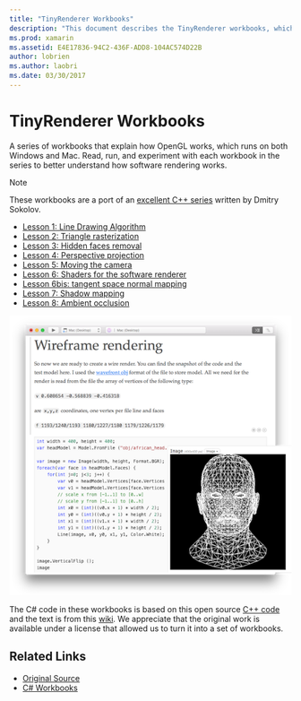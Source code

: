 ```yaml
---
title: "TinyRenderer Workbooks"
description: "This document describes the TinyRenderer workbooks, which work with OpenGL. These workbooks run on both Windows and Mac."
ms.prod: xamarin
ms.assetid: E4E17836-94C2-436F-ADD8-104AC574D22B
author: lobrien
ms.author: laobri
ms.date: 03/30/2017
---
```


# TinyRenderer Workbooks

A series of workbooks that explain how OpenGL works, which runs on both
Windows and Mac. Read, run, and experiment with each workbook in the series
to better understand how software rendering works.

> [!NOTE]
> These workbooks are a port of an [excellent C++ series](https://github.com/ssloy/tinyrenderer/wiki) written by Dmitry Sokolov.

-    [Lesson 1: Line Drawing Algorithm](https://developer.xamarin.com/workbooks/graphics/tiny-renderer/lesson1.workbook)
-    [Lesson 2: Triangle rasterization](https://developer.xamarin.com/workbooks/graphics/tiny-renderer/lesson2.workbook)
-    [Lesson 3: Hidden faces removal](https://developer.xamarin.com/workbooks/graphics/tiny-renderer/lesson3.workbook)
-    [Lesson 4: Perspective projection](https://developer.xamarin.com/workbooks/graphics/tiny-renderer/lesson4.workbook)
-    [Lesson 5: Moving the camera](https://developer.xamarin.com/workbooks/graphics/tiny-renderer/lesson5.workbook)
-    [Lesson 6: Shaders for the software renderer](https://developer.xamarin.com/workbooks/graphics/tiny-renderer/lesson6.workbook)
-    [Lesson 6bis: tangent space normal mapping](https://developer.xamarin.com/workbooks/graphics/tiny-renderer/lesson6bis.workbook)
-    [Lesson 7: Shadow mapping](https://developer.xamarin.com/workbooks/graphics/tiny-renderer/lesson7.workbook)
-    [Lesson 8: Ambient occlusion](https://developer.xamarin.com/workbooks/graphics/tiny-renderer/lesson8.workbook)

[![](tinyrenderer-images/tinyrenderer-sml.png "Wireframe rendering example")](tinyrenderer-images/tinyrenderer.png#lightbox)

The C# code in these workbooks is based on this
open source [C++ code](https://github.com/ssloy/tinyrenderer) and the text is
from this [wiki](https://github.com/ssloy/tinyrenderer/wiki/). We appreciate that the original work is available under a license that allowed us to turn it into a set of workbooks.

## Related Links

- [Original Source](https://github.com/ssloy/tinyrenderer/blob/master/README.md)
- [C# Workbooks](https://github.com/xamarin/Workbooks/tree/master/graphics/tiny-renderer)
